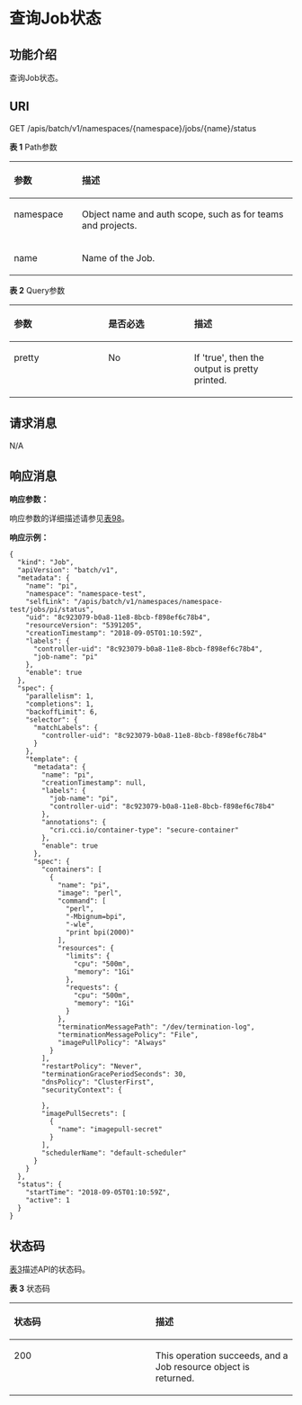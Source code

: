 # 查询Job状态<a name="cci_02_3044"></a>

## 功能介绍<a name="section872215"></a>

查询Job状态。

## URI<a name="section7849943"></a>

GET /apis/batch/v1/namespaces/\{namespace\}/jobs/\{name\}/status

**表 1**  Path参数

<a name="table1696332124519"></a>
<table><thead align="left"><tr id="row11961332194516"><th class="cellrowborder" valign="top" width="24%" id="mcps1.2.3.1.1"><p id="p396032144518"><a name="p396032144518"></a><a name="p396032144518"></a>参数</p>
</th>
<th class="cellrowborder" valign="top" width="76%" id="mcps1.2.3.1.2"><p id="p18962325454"><a name="p18962325454"></a><a name="p18962325454"></a>描述</p>
</th>
</tr>
</thead>
<tbody><tr id="row9960327457"><td class="cellrowborder" valign="top" width="24%" headers="mcps1.2.3.1.1 "><p id="p1496113214456"><a name="p1496113214456"></a><a name="p1496113214456"></a>namespace</p>
</td>
<td class="cellrowborder" valign="top" width="76%" headers="mcps1.2.3.1.2 "><p id="p141902036155717"><a name="p141902036155717"></a><a name="p141902036155717"></a>Object name and auth scope, such as for teams and projects.</p>
</td>
</tr>
<tr id="row13794857171116"><td class="cellrowborder" valign="top" width="24%" headers="mcps1.2.3.1.1 "><p id="p5984165818113"><a name="p5984165818113"></a><a name="p5984165818113"></a>name</p>
</td>
<td class="cellrowborder" valign="top" width="76%" headers="mcps1.2.3.1.2 "><p id="p4984175851116"><a name="p4984175851116"></a><a name="p4984175851116"></a>Name of the Job.</p>
</td>
</tr>
</tbody>
</table>

**表 2**  Query参数

<a name="d0e41637"></a>
<table><thead align="left"><tr id="row38510554"><th class="cellrowborder" valign="top" width="33.33333333333333%" id="mcps1.2.4.1.1"><p id="p65652297517"><a name="p65652297517"></a><a name="p65652297517"></a>参数</p>
</th>
<th class="cellrowborder" valign="top" width="30.303030303030305%" id="mcps1.2.4.1.2"><p id="p165661629135114"><a name="p165661629135114"></a><a name="p165661629135114"></a>是否必选</p>
</th>
<th class="cellrowborder" valign="top" width="36.36363636363636%" id="mcps1.2.4.1.3"><p id="p14567629115114"><a name="p14567629115114"></a><a name="p14567629115114"></a>描述</p>
</th>
</tr>
</thead>
<tbody><tr id="row52377634"><td class="cellrowborder" valign="top" width="33.33333333333333%" headers="mcps1.2.4.1.1 "><p id="p14729974"><a name="p14729974"></a><a name="p14729974"></a>pretty</p>
</td>
<td class="cellrowborder" valign="top" width="30.303030303030305%" headers="mcps1.2.4.1.2 "><p id="p52277209"><a name="p52277209"></a><a name="p52277209"></a>No</p>
</td>
<td class="cellrowborder" valign="top" width="36.36363636363636%" headers="mcps1.2.4.1.3 "><p id="p6595574"><a name="p6595574"></a><a name="p6595574"></a>If 'true', then the output is pretty printed.</p>
</td>
</tr>
</tbody>
</table>

## 请求消息<a name="section3540627"></a>

N/A

## 响应消息<a name="section31865643"></a>

**响应参数：**

响应参数的详细描述请参见[表98](数据结构.md#table8040885)。

**响应示例：**

```
{
  "kind": "Job",
  "apiVersion": "batch/v1",
  "metadata": {
    "name": "pi",
    "namespace": "namespace-test",
    "selfLink": "/apis/batch/v1/namespaces/namespace-test/jobs/pi/status",
    "uid": "8c923079-b0a8-11e8-8bcb-f898ef6c78b4",
    "resourceVersion": "5391205",
    "creationTimestamp": "2018-09-05T01:10:59Z",
    "labels": {
      "controller-uid": "8c923079-b0a8-11e8-8bcb-f898ef6c78b4",
      "job-name": "pi"
    },
    "enable": true
  },
  "spec": {
    "parallelism": 1,
    "completions": 1,
    "backoffLimit": 6,
    "selector": {
      "matchLabels": {
        "controller-uid": "8c923079-b0a8-11e8-8bcb-f898ef6c78b4"
      }
    },
    "template": {
      "metadata": {
        "name": "pi",
        "creationTimestamp": null,
        "labels": {
          "job-name": "pi",
          "controller-uid": "8c923079-b0a8-11e8-8bcb-f898ef6c78b4"
        },
        "annotations": {
          "cri.cci.io/container-type": "secure-container"
        },
        "enable": true
      },
      "spec": {
        "containers": [
          {
            "name": "pi",
            "image": "perl",
            "command": [
              "perl",
              "-Mbignum=bpi",
              "-wle",
              "print bpi(2000)"
            ],
            "resources": {
              "limits": {
                "cpu": "500m",
                "memory": "1Gi"
              },
              "requests": {
                "cpu": "500m",
                "memory": "1Gi"
              }
            },
            "terminationMessagePath": "/dev/termination-log",
            "terminationMessagePolicy": "File",
            "imagePullPolicy": "Always"
          }
        ],
        "restartPolicy": "Never",
        "terminationGracePeriodSeconds": 30,
        "dnsPolicy": "ClusterFirst",
        "securityContext": {

        },
        "imagePullSecrets": [
          {
            "name": "imagepull-secret"
          }
        ],
        "schedulerName": "default-scheduler"
      }
    }
  },
  "status": {
    "startTime": "2018-09-05T01:10:59Z",
    "active": 1
  }
}
```

## 状态码<a name="section18355338"></a>

[表3](#d0e41716)描述API的状态码。

**表 3**  状态码

<a name="d0e41716"></a>
<table><thead align="left"><tr id="row49104241"><th class="cellrowborder" valign="top" width="50%" id="mcps1.2.3.1.1"><p id="p18020555"><a name="p18020555"></a><a name="p18020555"></a>状态码</p>
</th>
<th class="cellrowborder" valign="top" width="50%" id="mcps1.2.3.1.2"><p id="p50378833"><a name="p50378833"></a><a name="p50378833"></a>描述</p>
</th>
</tr>
</thead>
<tbody><tr id="row54153709"><td class="cellrowborder" valign="top" width="50%" headers="mcps1.2.3.1.1 "><p id="p24374276"><a name="p24374276"></a><a name="p24374276"></a>200</p>
</td>
<td class="cellrowborder" valign="top" width="50%" headers="mcps1.2.3.1.2 "><p id="p28159360"><a name="p28159360"></a><a name="p28159360"></a>This operation succeeds, and a Job resource object is returned.</p>
</td>
</tr>
</tbody>
</table>

